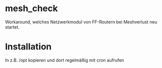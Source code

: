 # mesh_check
Workaround, welches Netzwerkmodul von FF-Routern bei Meshverlust neu startet.

# Installation
In z.B. /opt kopieren und dort regelmäßig mit cron aufrufen
